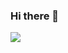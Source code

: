 ### Hi there 👋
<img src="https://capsule-render.vercel.app/api?type=wave&color=auto&height=300&section=header&text=Songyunseo%20r&fontSize=90" />

<!--
**yunse0708/yunse0708** is a ✨ _special_ ✨ repository because its `README.md` (this file) appears on your GitHub profile.

Here are some ideas to get you started:

- 🔭 I’m currently working on ...
- 🌱 I’m currently learning ...
- 👯 I’m looking to collaborate on ...
- 🤔 I’m looking for help with ...
- 💬 Ask me about ...
- 📫 How to reach me: ...
- 😄 Pronouns: ...
- ⚡ Fun fact: ...
-->
